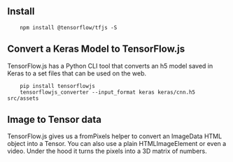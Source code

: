 ## Install
```
    npm install @tensorflow/tfjs -S
```

## Convert a Keras Model to TensorFlow.js
TensorFlow.js has a Python CLI tool that converts an h5 model saved in Keras to a set files that can be used on the web. 
```
    pip install tensorflowjs
    tensorflowjs_converter --input_format keras keras/cnn.h5 src/assets
```

## Image to Tensor data
TensorFlow.js gives us a fromPixels helper to convert an ImageData HTML object into a Tensor. You can also use a plain HTMLImageElement or even a video. Under the hood it turns the pixels into a 3D matrix of numbers.
